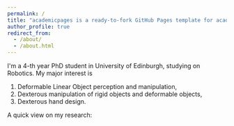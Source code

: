 ```yaml
---
permalink: /
title: "academicpages is a ready-to-fork GitHub Pages template for academic personal websites"
author_profile: true
redirect_from: 
  - /about/
  - /about.html
---
```


I'm a 4-th year PhD student in University of Edinburgh, studying on Robotics. My major interest is 

1. Deformable Linear Object perception and manipulation,
2. Dexterous manipulation of rigid objects and deformable objects,
3. Dexterous hand design.

A quick view on my research:

